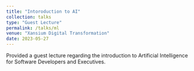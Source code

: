 ```yaml
---
title: "Intoroduction to AI"
collection: talks
type: "Guest Lecture"
permalink: /talks/ml
venue: "Xansium Digital Transformation"
date: 2023-05-27
---
```


Provided a guest lecture regarding the introduction to Artificial Intelligence for Software Developers and Executives.
  